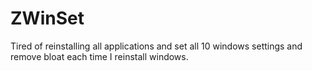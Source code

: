 # ZWinSet
Tired of reinstalling all applications and set all 10 windows settings and remove bloat each time I reinstall windows.
